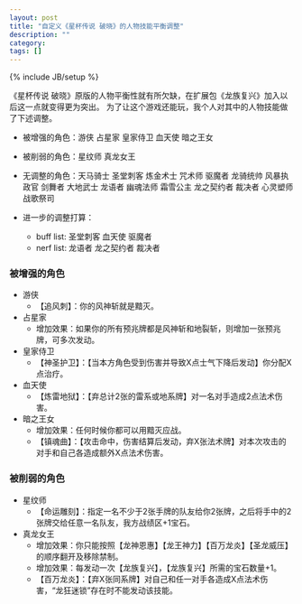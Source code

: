 ```yaml
---
layout: post
title: "自定义《星杯传说 破晓》的人物技能平衡调整"
description: ""
category: 
tags: []
---
```

{% include JB/setup %}

《星杯传说 破晓》原版的人物平衡性就有所欠缺，在扩展包《龙族复兴》加入以后这一点就变得更为突出。
为了让这个游戏还能玩，我个人对其中的人物技能做了下述调整。

* 被增强的角色：游侠 占星家 皇家侍卫 血天使 暗之王女
* 被削弱的角色：星纹师 真龙女王
* 无调整的角色：天马骑士 圣堂刺客 炼金术士 咒术师 驱魔者 龙骑统帅 风暴执政官 剑舞者 大地武士 龙语者 幽魂法师 霜雪公主 龙之契约者 裁决者 心灵塑师 战歌祭司

* 进一步的调整打算：
	* buff list: 圣堂刺客 血天使 驱魔者
	* nerf list: 龙语者 龙之契约者 裁决者

### 被增强的角色

* 游侠
	* 【追风刺】：你的风神斩就是黯灭。
* 占星家
	* 增加效果：如果你的所有预兆牌都是风神斩和地裂斩，则增加一张预兆牌，可多次发动。
* 皇家侍卫
	* 【神圣护卫】：【当本方角色受到伤害并导致X点士气下降后发动】你分配X点治疗。
* 血天使
	* 【炼雷地狱】：【弃总计2张的雷系或地系牌】对一名对手造成2点法术伤害。
* 暗之王女
	* 增加效果：任何时候你都可以用黯灭应战。
	* 【镇魂曲】：【攻击命中，伤害结算后发动，弃X张法术牌】对本次攻击的对手和自己各造成额外X点法术伤害。

### 被削弱的角色

* 星纹师
	* 【命运雕刻】：指定一名不少于2张手牌的队友给你2张牌，之后将手中的2张牌交给任意一名队友，我方战绩区+1宝石。
* 真龙女王
	* 增加效果：你只能按照【龙神恩惠】【龙王神力】【百万龙炎】【圣龙威压】的顺序翻开及移除禁制。
	* 增加效果：每发动一次【龙族复兴】，【龙族复兴】所需的宝石数量+1。
	* 【百万龙炎】：【弃X张同系牌】对自己和任一对手各造成X点法术伤害，“龙狂迷锁”存在时不能发动该技能。
